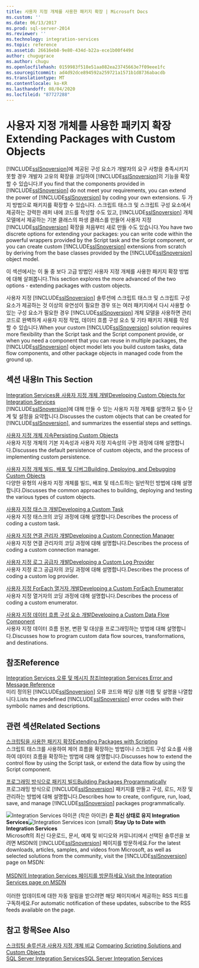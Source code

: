```yaml
---
title: 사용자 지정 개체를 사용한 패키지 확장 | Microsoft Docs
ms.custom: ''
ms.date: 06/13/2017
ms.prod: sql-server-2014
ms.reviewer: ''
ms.technology: integration-services
ms.topic: reference
ms.assetid: 26616eb8-9e80-434d-b22a-ece1b00f449d
author: chugugrace
ms.author: chugu
ms.openlocfilehash: 0159983f518e51aa082ea23745663e7f09eee1fc
ms.sourcegitcommit: ad4d92dce894592a259721a1571b1d8736abacdb
ms.translationtype: MT
ms.contentlocale: ko-KR
ms.lasthandoff: 08/04/2020
ms.locfileid: "87727288"
---
```

# <a name="extending-packages-with-custom-objects"></a><span data-ttu-id="b9616-102">사용자 지정 개체를 사용한 패키지 확장</span><span class="sxs-lookup"><span data-stu-id="b9616-102">Extending Packages with Custom Objects</span></span>
  <span data-ttu-id="b9616-103">[!INCLUDE[ssISnoversion](../../includes/ssisnoversion-md.md)]에 제공된 구성 요소가 개발자의 요구 사항을 충족시키지 못할 경우 개발자 고유의 확장을 코딩하여 [!INCLUDE[ssISnoversion](../../includes/ssisnoversion-md.md)]의 기능을 확장할 수 있습니다.</span><span class="sxs-lookup"><span data-stu-id="b9616-103">If you find that the components provided in [!INCLUDE[ssISnoversion](../../includes/ssisnoversion-md.md)] do not meet your requirements, you can extend the power of [!INCLUDE[ssISnoversion](../../includes/ssisnoversion-md.md)] by coding your own extensions.</span></span> <span data-ttu-id="b9616-104">두 가지 방법으로 패키지를 확장할 수 있습니다. 스크립트 태스크 및 스크립트 구성 요소에서 제공하는 강력한 래퍼 내에 코드를 작성할 수도 있고, [!INCLUDE[ssISnoversion](../../includes/ssisnoversion-md.md)] 개체 모델에서 제공하는 기본 클래스의 파생 클래스를 만들어 사용자 지정 [!INCLUDE[ssISnoversion](../../includes/ssisnoversion-md.md)] 확장을 처음부터 새로 만들 수도 있습니다.</span><span class="sxs-lookup"><span data-stu-id="b9616-104">You have two discrete options for extending your packages: you can write code within the powerful wrappers provided by the Script task and the Script component, or you can create custom [!INCLUDE[ssISnoversion](../../includes/ssisnoversion-md.md)] extensions from scratch by deriving from the base classes provided by the [!INCLUDE[ssISnoversion](../../includes/ssisnoversion-md.md)] object model.</span></span>  
  
 <span data-ttu-id="b9616-105">이 섹션에서는 이 둘 중 보다 고급 방법인 사용자 지정 개체를 사용한 패키지 확장 방법에 대해 살펴봅니다.</span><span class="sxs-lookup"><span data-stu-id="b9616-105">This section explores the more advanced of the two options - extending packages with custom objects.</span></span>  
  
 <span data-ttu-id="b9616-106">사용자 지정 [!INCLUDE[ssISnoversion](../../includes/ssisnoversion-md.md)] 솔루션에 스크립트 태스크 및 스크립트 구성 요소가 제공하는 것 이상의 유연성이 필요한 경우 또는 여러 패키지에서 다시 사용할 수 있는 구성 요소가 필요한 경우 [!INCLUDE[ssISnoversion](../../includes/ssisnoversion-md.md)] 개체 모델을 사용하면 관리 코드로 완벽하게 사용자 지정 작업, 데이터 흐름 구성 요소 및 기타 패키지 개체를 작성할 수 있습니다.</span><span class="sxs-lookup"><span data-stu-id="b9616-106">When your custom [!INCLUDE[ssISnoversion](../../includes/ssisnoversion-md.md)] solution requires more flexibility than the Script task and the Script component provide, or when you need a component that you can reuse in multiple packages, the [!INCLUDE[ssISnoversion](../../includes/ssisnoversion-md.md)] object model lets you build custom tasks, data flow components, and other package objects in managed code from the ground up.</span></span>  
  
## <a name="in-this-section"></a><span data-ttu-id="b9616-107">섹션 내용</span><span class="sxs-lookup"><span data-stu-id="b9616-107">In This Section</span></span>  
 [<span data-ttu-id="b9616-108">Integration Services용 사용자 지정 개체 개발</span><span class="sxs-lookup"><span data-stu-id="b9616-108">Developing Custom Objects for Integration Services</span></span>](developing-custom-objects-for-integration-services.md)  
 <span data-ttu-id="b9616-109">[!INCLUDE[ssISnoversion](../../includes/ssisnoversion-md.md)]에 대해 만들 수 있는 사용자 지정 개체를 설명하고 필수 단계 및 설정을 요약합니다.</span><span class="sxs-lookup"><span data-stu-id="b9616-109">Discusses the custom objects that can be created for [!INCLUDE[ssISnoversion](../../includes/ssisnoversion-md.md)], and summarizes the essential steps and settings.</span></span>  
  
 [<span data-ttu-id="b9616-110">사용자 지정 개체 지속</span><span class="sxs-lookup"><span data-stu-id="b9616-110">Persisting Custom Objects</span></span>](persisting-custom-objects.md)  
 <span data-ttu-id="b9616-111">사용자 지정 개체의 기본 지속성과 사용자 지정 지속성의 구현 과정에 대해 설명합니다.</span><span class="sxs-lookup"><span data-stu-id="b9616-111">Discusses the default persistence of custom objects, and the process of implementing custom persistence.</span></span>  
  
 [<span data-ttu-id="b9616-112">사용자 지정 개체 빌드, 배포 및 디버그</span><span class="sxs-lookup"><span data-stu-id="b9616-112">Building, Deploying, and Debugging Custom Objects</span></span>](building-deploying-and-debugging-custom-objects.md)  
 <span data-ttu-id="b9616-113">다양한 유형의 사용자 지정 개체를 빌드, 배포 및 테스트하는 일반적인 방법에 대해 설명합니다.</span><span class="sxs-lookup"><span data-stu-id="b9616-113">Discusses the common approaches to building, deploying and testing the various types of custom objects.</span></span>  
  
 [<span data-ttu-id="b9616-114">사용자 지정 태스크 개발</span><span class="sxs-lookup"><span data-stu-id="b9616-114">Developing a Custom Task</span></span>](task/developing-a-custom-task.md)  
 <span data-ttu-id="b9616-115">사용자 지정 태스크의 코딩 과정에 대해 설명합니다.</span><span class="sxs-lookup"><span data-stu-id="b9616-115">Describes the process of coding a custom task.</span></span>  
  
 [<span data-ttu-id="b9616-116">사용자 지정 연결 관리자 개발</span><span class="sxs-lookup"><span data-stu-id="b9616-116">Developing a Custom Connection Manager</span></span>](connection-manager/developing-a-custom-connection-manager.md)  
 <span data-ttu-id="b9616-117">사용자 지정 연결 관리자의 코딩 과정에 대해 설명합니다.</span><span class="sxs-lookup"><span data-stu-id="b9616-117">Describes the process of coding a custom connection manager.</span></span>  
  
 [<span data-ttu-id="b9616-118">사용자 지정 로그 공급자 개발</span><span class="sxs-lookup"><span data-stu-id="b9616-118">Developing a Custom Log Provider</span></span>](log-provider/developing-a-custom-log-provider.md)  
 <span data-ttu-id="b9616-119">사용자 지정 로그 공급자의 코딩 과정에 대해 설명합니다.</span><span class="sxs-lookup"><span data-stu-id="b9616-119">Describes the process of coding a custom log provider.</span></span>  
  
 [<span data-ttu-id="b9616-120">사용자 지정 ForEach 열거자 개발</span><span class="sxs-lookup"><span data-stu-id="b9616-120">Developing a Custom ForEach Enumerator</span></span>](foreach-enumerator/developing-a-custom-foreach-enumerator.md)  
 <span data-ttu-id="b9616-121">사용자 지정 열거자의 코딩 과정에 대해 설명합니다.</span><span class="sxs-lookup"><span data-stu-id="b9616-121">Describes the process of coding a custom enumerator.</span></span>  
  
 [<span data-ttu-id="b9616-122">사용자 지정 데이터 흐름 구성 요소 개발</span><span class="sxs-lookup"><span data-stu-id="b9616-122">Developing a Custom Data Flow Component</span></span>](data-flow/developing-a-custom-data-flow-component.md)  
 <span data-ttu-id="b9616-123">사용자 지정 데이터 흐름 원본, 변환 및 대상을 프로그래밍하는 방법에 대해 설명합니다.</span><span class="sxs-lookup"><span data-stu-id="b9616-123">Discusses how to program custom data flow sources, transformations, and destinations.</span></span>  
  
## <a name="reference"></a><span data-ttu-id="b9616-124">참조</span><span class="sxs-lookup"><span data-stu-id="b9616-124">Reference</span></span>  
 [<span data-ttu-id="b9616-125">Integration Services 오류 및 메시지 참조</span><span class="sxs-lookup"><span data-stu-id="b9616-125">Integration Services Error and Message Reference</span></span>](../integration-services-error-and-message-reference.md)  
 <span data-ttu-id="b9616-126">미리 정의된 [!INCLUDE[ssISnoversion](../../includes/ssisnoversion-md.md)] 오류 코드와 해당 심볼 이름 및 설명을 나열합니다.</span><span class="sxs-lookup"><span data-stu-id="b9616-126">Lists the predefined [!INCLUDE[ssISnoversion](../../includes/ssisnoversion-md.md)] error codes with their symbolic names and descriptions.</span></span>  
  
## <a name="related-sections"></a><span data-ttu-id="b9616-127">관련 섹션</span><span class="sxs-lookup"><span data-stu-id="b9616-127">Related Sections</span></span>  
 [<span data-ttu-id="b9616-128">스크립팅을 사용한 패키지 확장</span><span class="sxs-lookup"><span data-stu-id="b9616-128">Extending Packages with Scripting</span></span>](../extending-packages-scripting/extending-packages-with-scripting.md)  
 <span data-ttu-id="b9616-129">스크립트 태스크를 사용하여 제어 흐름을 확장하는 방법이나 스크립트 구성 요소를 사용하여 데이터 흐름을 확장하는 방법에 대해 설명합니다.</span><span class="sxs-lookup"><span data-stu-id="b9616-129">Discusses how to extend the control flow by using the Script task, or extend the data flow by using the Script component.</span></span>  
  
 [<span data-ttu-id="b9616-130">프로그래밍 방식으로 패키지 빌드</span><span class="sxs-lookup"><span data-stu-id="b9616-130">Building Packages Programmatically</span></span>](../building-packages-programmatically/building-packages-programmatically.md)  
 <span data-ttu-id="b9616-131">프로그래밍 방식으로 [!INCLUDE[ssISnoversion](../../includes/ssisnoversion-md.md)] 패키지를 만들고 구성, 로드, 저장 및 관리하는 방법에 대해 설명합니다.</span><span class="sxs-lookup"><span data-stu-id="b9616-131">Describes how to create, configure, run, load, save, and manage [!INCLUDE[ssISnoversion](../../includes/ssisnoversion-md.md)] packages programmatically.</span></span>  
  
<span data-ttu-id="b9616-132">![Integration Services 아이콘 (작은 아이콘)](../media/dts-16.gif "Integration Services 아이콘(작은 아이콘)")  **은 최신 상태로 유지 Integration Services**</span><span class="sxs-lookup"><span data-stu-id="b9616-132">![Integration Services icon (small)](../media/dts-16.gif "Integration Services icon (small)")  **Stay Up to Date with Integration Services**</span></span><br /> <span data-ttu-id="b9616-133">Microsoft의 최신 다운로드, 문서, 예제 및 비디오와 커뮤니티에서 선택된 솔루션을 보려면 MSDN의 [!INCLUDE[ssISnoversion](../../includes/ssisnoversion-md.md)] 페이지를 방문하세요.</span><span class="sxs-lookup"><span data-stu-id="b9616-133">For the latest downloads, articles, samples, and videos from Microsoft, as well as selected solutions from the community, visit the [!INCLUDE[ssISnoversion](../../includes/ssisnoversion-md.md)] page on MSDN:</span></span><br /><br /> [<span data-ttu-id="b9616-134">MSDN의 Integration Services 페이지를 방문하세요.</span><span class="sxs-lookup"><span data-stu-id="b9616-134">Visit the Integration Services page on MSDN</span></span>](https://go.microsoft.com/fwlink/?LinkId=136655)<br /><br /> <span data-ttu-id="b9616-135">이러한 업데이트에 대한 자동 알림을 받으려면 해당 페이지에서 제공하는 RSS 피드를 구독하세요.</span><span class="sxs-lookup"><span data-stu-id="b9616-135">For automatic notification of these updates, subscribe to the RSS feeds available on the page.</span></span>  
  
## <a name="see-also"></a><span data-ttu-id="b9616-136">참고 항목</span><span class="sxs-lookup"><span data-stu-id="b9616-136">See Also</span></span>  
 <span data-ttu-id="b9616-137">[스크립팅 솔루션과 사용자 지정 개체 비교](../extending-packages-scripting/comparing-scripting-solutions-and-custom-objects.md) </span><span class="sxs-lookup"><span data-stu-id="b9616-137">[Comparing Scripting Solutions and Custom Objects](../extending-packages-scripting/comparing-scripting-solutions-and-custom-objects.md) </span></span>  
 [<span data-ttu-id="b9616-138">SQL Server Integration Services</span><span class="sxs-lookup"><span data-stu-id="b9616-138">SQL Server Integration Services</span></span>](../sql-server-integration-services.md)  
  
  
